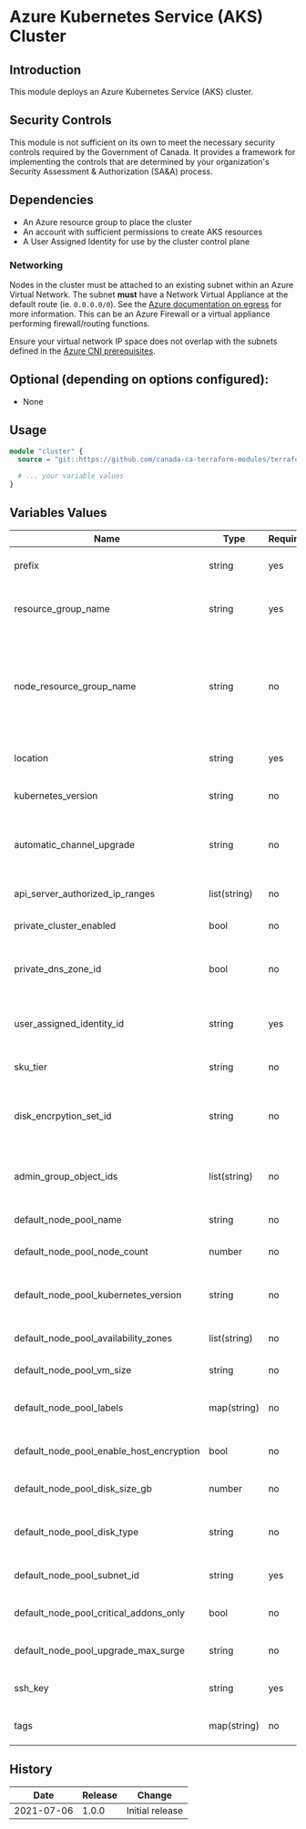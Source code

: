 # Azure Kubernetes Service (AKS) Cluster

## Introduction

This module deploys an Azure Kubernetes Service (AKS) cluster.

## Security Controls

This module is not sufficient on its own to meet the necessary security controls required
by the Government of Canada. It provides a framework for implementing the controls that
are determined by your organization's Security Assessment & Authorization (SA&A) process.

## Dependencies

* An Azure resource group to place the cluster
* An account with sufficient permissions to create AKS resources
* A User Assigned Identity for use by the cluster control plane

### Networking

Nodes in the cluster must be attached to an existing subnet within an Azure Virtual Network.
The subnet **must** have a Network Virtual Appliance at the default route (ie. `0.0.0.0/0`). See the [Azure documentation on egress](https://docs.microsoft.com/en-us/azure/aks/egress-outboundtype#outbound-type-of-userdefinedrouting) for more information. This can be an Azure Firewall or a virtual appliance performing firewall/routing functions.

Ensure your virtual network IP space does not overlap with the subnets defined in the [Azure CNI prerequisites](https://docs.microsoft.com/en-us/azure/aks/configure-azure-cni#prerequisites).

## Optional (depending on options configured):

* None

## Usage

```terraform
module "cluster" {
  source = "git::https://github.com/canada-ca-terraform-modules/terraform-azurerm-kubernetes-cluster.git?ref=$REF"

  # ... your variable values
}
```

## Variables Values

| Name                                     | Type         | Required | Value                                                                                                                                            |
|------------------------------------------|--------------|----------|--------------------------------------------------------------------------------------------------------------------------------------------------|
| prefix                                   | string       | yes      | Prefix for Azure resources created by the module                                                                                                 |
| resource_group_name                      | string       | yes      | Name of the Azure resource group to deploy Azure resources                                                                                       |
| node_resource_group_name                 | string       | no       | Name of the Azure resource group created by the cluster. This resource group must not already exist. If unset, Azure will generate a random name |
| location                                 | string       | yes      | Azure region where to deploy the Azure resources                                                                                                 |
| kubernetes_version                       | string       | no       | Version of Kubernetes to deploy                                                                                                                  |
| automatic_channel_upgrade                | string       | no       | Automatically perform upgrades of the Kubernetes cluster (none, patch, rapid, stable)                                                            |
| api_server_authorized_ip_ranges          | list(string) | no       | List of IP ranges authorized to reach the API server                                                                                             |
| private_cluster_enabled                  | bool         | no       | Deploy a private control plane                                                                                                                   |
| private_dns_zone_id                      | bool         | no       | Use the provided private DNS zone instead of an AKS managed private DNS zone                                                                     |
| user_assigned_identity_id                | string       | yes      | User Assigned Identity ID for use by the cluster control plane                                                                                   |
| sku_tier                                 | string       | no       | SKU Tier for use by the cluster ("Paid" is preferred)                                                                                            |
| disk_encrpytion_set_id                   | string       | no       | Disk Encryption Set ID for encryption cluster disks with Customer Managed Keys                                                                   |
| admin_group_object_ids                   | list(string) | no       | List of group IDs to receive administrative access to the cluster                                                                                |
| default_node_pool_name                   | string       | no       | Name of the default node pool                                                                                                                    |
| default_node_pool_node_count             | number       | no       | Number of nodes in the default node pool                                                                                                         |
| default_node_pool_kubernetes_version     | string       | no       | Kubernetes version of the default node pool (if unset, uses kubernetes_version)                                                                  |
| default_node_pool_availability_zones     | list(string) | no       | List of availability zones for the default node pool                                                                                             |
| default_node_pool_vm_size                | string       | no       | VM size of the default node pool                                                                                                                 |
| default_node_pool_labels                 | map(string)  | no       | List of labels to assign to nodes in the default node pool                                                                                       |
| default_node_pool_enable_host_encryption | bool         | no       | Enable host encryption in the default node pool                                                                                                  |
| default_node_pool_disk_size_gb           | number       | no       | Size of the node disk size of the default node pool                                                                                              |
| default_node_pool_disk_type              | string       | no       | Type of disk used by the default node pool (Managed, Ephemeral)                                                                                  |
| default_node_pool_subnet_id              | string       | yes      | Subnet where to attach nodes in the default node pool                                                                                            |
| default_node_pool_critical_addons_only   | bool         | no       | Only run critical addon pods in the default node pool                                                                                            |
| default_node_pool_upgrade_max_surge      | string       | no       | Maximum node surge during a node pool upgrade                                                                                                    |
| ssh_key                                  | string       | yes      | SSH public key for accessing node virtual machines                                                                                               |
| tags                                     | map(string)  | no       | Azure tags to assign to Azure resources                                                                                                          |

## History

| Date       | Release     | Change          |
| -----------| ------------| ----------------|
| 2021-07-06 | 1.0.0       | Initial release |
